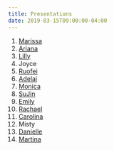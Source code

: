 ```yaml
---
title: Presentations
date: 2019-03-15T09:00:00-04:00
---
```


1. [Marissa](https://invis.io/5GR14VZABHQ)
1. [Ariana](https://invis.io/BVQWDV026XW#/351019907_iPhone_8_Plus_Copy_4)
1. [Lilly](https://invis.io/JAR0QDA9R2V#/352338498_Phone_Homescreen)
1. Joyce
1. [Ruofei](https://projects.invisionapp.com/d/main#/projects/prototypes/16981182)
1. [Adelai](https://projects.invisionapp.com/share/K8QYQS6SA6W#/screens)
1. [Monica](https://projects.invisionapp.com/share/6SQVIGFUWAJ#/screens)
1. [SuJin](https://invis.io/XVQWMWNGM7K)
1. [Emily](https://projects.invisionapp.com/share/KPQZVZHJQX9#/screens/352091553_Homepage)
1. [Rachael](https://invis.io/7AR0TE8T5W9)
1. [Carolina](https://xd.adobe.com/view/985d88f8-8775-47f3-64f8-1ae0ce665cf1-ee6c/?fullscreen)
1. Misty
1. [Danielle](https://invis.io/RHQX1LG6Y4F#/350992157_log_In)
1. [Martina](https://invis.io/QNQWCQ6HC5D)
